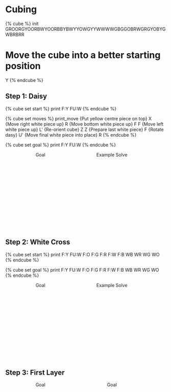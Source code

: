 <html>
<head>
    <style>
    .cube {
        display: inline-block;
        width: 220px;
        height: 240px;
    }
    .cube .caption {text-align: center; }
    </style>
    <script type="text/javascript" src="js/AnimCube3.js">
    </script>
</head>
<body>

# Cubing

{% cube %}
init GROORGYOORBWYOORBBYBWYYOWGYYWWWWGBGGOBRWGRGYOBYGWBRBRR
# Move the cube into a better starting position
Y
{% endcube %}





## Step 1: Daisy

{% cube set start %}
print F:Y FU:W
{% endcube %}

{% cube set moves %}
print_move {Put yellow centre piece on top} X
           {Move right white piece up} R
           {Move bottom white piece up} F F
           {Move left white piece up} L'
           {Re-orient cube} Z Z
           {Prepare last white piece} F
           {Rotate dasy} U'
           {Move final white piece into place} R
{% endcube %}

{% cube set goal %}
print F:Y FU:W
{% endcube %}

<div class="cube">
<script>AnimCube3("facelets={{ goal }}&edit=0");</script>
<div class="caption">Goal</div>
</div>

<div class="cube">
<script>AnimCube3("facelets={{ start }}&edit=0&move={{ moves }}&repeat=0&hint=7&scale=3");</script>
<div class="caption">Example Solve</div>
</div>


## Step 2: White Cross

{% cube set start %}
print F:Y FU:W F:O F:G F:R F:W F:B WB WR WG WO
{% endcube %}

{% cube set goal %}
print F:Y FU:W F:O F:G F:R F:W F:B WB WR WG WO
{% endcube %}

<div class="cube">
<script>
AnimCube3("facelets={{ goal }}&edit=0&hint=7&scale=3");
</script>
<div class="caption">Goal</div>
</div>

<div class="cube">
<script>
AnimCube3("facelets={{ start }}&edit=0&hint=7&scale=3&repeat=0&move={Rotate Blue Down} R2 . {Match Greens} Z' U' . {Rotate Green Down} R2 . {Rotate Red Down} Z' R2 . {Match Blues} Z' U' . {Rotate Blue Down} R2 .");
</script>
<div class="caption">Example Solve</div>
</div>

## Step 3: First Layer

<div class="cube">
<script>
AnimCube3("facelets=LLLLLLRRRLLOLLOLLOLLLLYLLLLWWWWWWWWWLLGLLGLLGLLLLLLBBB&edit=0&hint=7&scale=3&position=lluurrrrrr");
</script>
<div class="caption">Goal</div>
</div>

<div class="cube">
<script>
AnimCube3("facelets=GROORGYOORBWYOORBBYBWYYOWGYYWWWWGBGGOBRWGRGYOBYGWBRBRR&edit=0&hint=7&scale=3&position=lluurrrrrr");
</script>
<div class="caption">Goal</div>
</div>
</body>
</html>